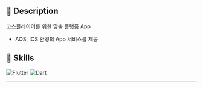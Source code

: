 ## :closed_book: Description
코스플레이어를 위한 맞춤 플랫폼 App
* AOS, IOS 환경의 App 서비스를 제공 


## :muscle: Skills
<p>
<img alt="Flutter" src="https://img.shields.io/badge/Flutter-v2.0.3-02569B?style=flat-square&logo=Flutter&logoColor=white">
<img alt="Dart" src="https://img.shields.io/badge/Dart-v2.12.2-0175C2?style=flat-square&logo=Dart&logoColor=white">
</p>

---